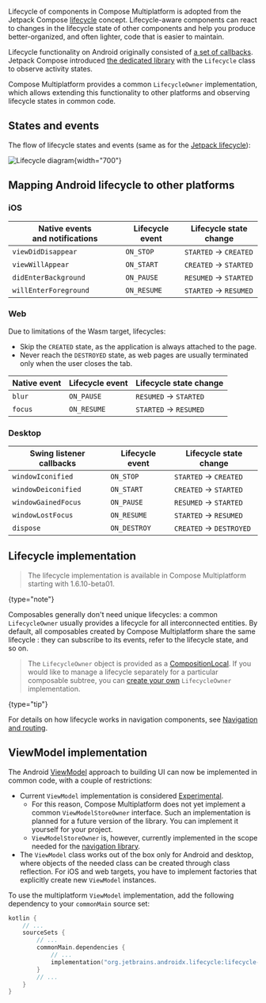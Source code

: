 [//]: # (title: Lifecycle)

Lifecycle of components in Compose Multiplatform is adopted from the Jetpack Compose [lifecycle](https://developer.android.com/topic/libraries/architecture/lifecycle)
concept.
Lifecycle-aware components can react to changes in the lifecycle state of other components and help you
produce better-organized, and often lighter, code that is easier to maintain.

Lifecycle functionality on Android originally consisted of [a set of callbacks](https://developer.android.com/guide/components/activities/activity-lifecycle).
Jetpack Compose introduced [the dedicated library](https://developer.android.com/reference/kotlin/androidx/lifecycle/package-summary.html)
with the `Lifecycle` class to observe activity states.

Compose Multiplatform provides a common `LifecycleOwner` implementation,
which allows extending this functionality to other platforms and observing lifecycle states in common code.

## States and events

The flow of lifecycle states and events
(same as for the [Jetpack lifecycle](https://developer.android.com/topic/libraries/architecture/lifecycle)):

![Lifecycle diagram](lifecycle-states.svg){width="700"}


## Mapping Android lifecycle to other platforms

### iOS

| Native events and&nbsp;notifications | Lifecycle event | Lifecycle state change |
|--------------------------------------|-----------------|------------------------|
| `viewDidDisappear`                   | `ON_STOP`       | `STARTED` → `CREATED`  |
| `viewWillAppear`                     | `ON_START`      | `CREATED` → `STARTED`  |
| `didEnterBackground`                 | `ON_PAUSE`      | `RESUMED` → `STARTED`  |
| `willEnterForeground`                | `ON_RESUME`     | `STARTED` → `RESUMED`  |

### Web

Due to limitations of the Wasm target, lifecycles:

* Skip the `CREATED` state, as the application is always attached to the page.
* Never reach the `DESTROYED` state, as web pages are usually terminated only when the user closes the tab.

| Native event | Lifecycle event | Lifecycle state change |
|--------------|-----------------|------------------------|
| `blur`       | `ON_PAUSE`      | `RESUMED` → `STARTED`  |
| `focus`      | `ON_RESUME`     | `STARTED` → `RESUMED`  |

### Desktop

| Swing listener callbacks | Lifecycle event | Lifecycle state change  |
|--------------------------|-----------------|-------------------------|
| `windowIconified`        | `ON_STOP`       | `STARTED` → `CREATED`   |
| `windowDeiconified`      | `ON_START`      | `CREATED` → `STARTED`   |
| `windowGainedFocus`      | `ON_PAUSE`      | `RESUMED` → `STARTED`   |
| `windowLostFocus`        | `ON_RESUME`     | `STARTED` → `RESUMED`   |
| `dispose`                | `ON_DESTROY`    | `CREATED` → `DESTROYED` |


## Lifecycle implementation

> The lifecycle implementation is available in Compose Multiplatform starting with 1.6.10-beta01.
>
{type="note"}

Composables generally don't need unique lifecycles: a common `LifecycleOwner` usually provides a lifecycle
for all interconnected entities. By default, all composables created by Compose Multiplatform share the same lifecycle
: they can subscribe to its events, refer to the lifecycle state, and so on.

> The `LifecycleOwner` object is provided as a [CompositionLocal](https://developer.android.com/reference/kotlin/androidx/compose/runtime/CompositionLocal).
> If you would like to manage a lifecycle separately for a particular composable subtree, you can [create your own](https://developer.android.com/topic/libraries/architecture/lifecycle#implementing-lco)
> `LifecycleOwner` implementation.
>
{type="tip"}

For details on how lifecycle works in navigation components, see [Navigation and routing](compose-navigation-routing.md).

## ViewModel implementation

The Android [ViewModel](https://developer.android.com/topic/libraries/architecture/viewmodel)
approach to building UI can now be implemented in common code, with a couple of restrictions:

* Current `ViewModel` implementation is considered [Experimental](supported-platforms.md#core-kotlin-multiplatform-technology-stability-levels).
  * For this reason, Compose Multiplatform does not yet implement a common `ViewModelStoreOwner` interface. Such an
    implementation is planned for a future version of the library. You can implement it yourself for your project.
  * `ViewModelStoreOwner` is, however, currently implemented in the scope needed for the [navigation library](compose-navigation-routing.md).
* The `ViewModel` class works out of the box only for Android and desktop, where objects of the needed class can be created
  through class reflection. For iOS and web targets, you have to implement factories that explicitly create
  new `ViewModel` instances.

To use the multiplatform `ViewModel` implementation, add the following dependency to your `commonMain` source set:

```kotlin
kotlin {
    // ...
    sourceSets {
        // ...
        commonMain.dependencies {
            // ...
            implementation("org.jetbrains.androidx.lifecycle:lifecycle-viewmodel-compose:2.8.0-alpha01")
        }
        // ...
    }
}
```